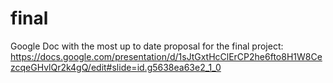 # final

Google Doc with the most up to date proposal for the final project: https://docs.google.com/presentation/d/1sJtGxtHcClErCP2he6fto8H1W8CezcqeGHvlQr2k4gQ/edit#slide=id.g5638ea63e2_1_0
